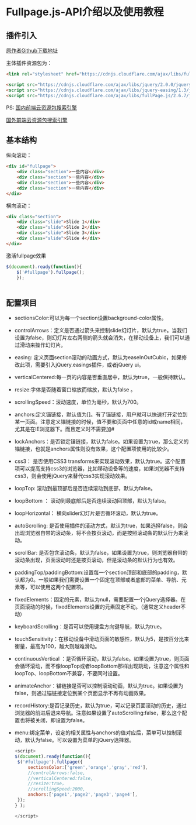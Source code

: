 # Fullpage.js-API介绍以及使用教程

## 插件引入

[原作者Github下载地址](https://github.com/alvarotrigo/fullPage.js)

主体插件资源包为：

```html
<link rel="stylesheet" href="https://cdnjs.cloudflare.com/ajax/libs/fullPage.js/2.6.7/jquery.fullPage.css"/>

<script src="https://cdnjs.cloudflare.com/ajax/libs/jquery/2.0.0/jquery.js"></script>
<script src="https://cdnjs.cloudflare.com/ajax/libs/jquery-easing/1.3/jquery.easing.js"></script>
<script src="https://cdnjs.cloudflare.com/ajax/libs/fullPage.js/2.6.7/jquery.fullPage.js"></script>

```

PS:
[国内前端云资源包搜索引擎](http://www.cdnjs.cn/)

[国外前端云资源包搜索引擎](https://cdnjs.com/)

## 基本结构

纵向滚动：

```html
<div id="fullpage">
	<div class="section">一些内容</div>
	<div class="section">一些内容</div>
	<div class="section">一些内容</div>
	<div class="section">一些内容</div>
</div>
```

横向滚动：

```html
<div class="section">
	<div class="slide">Slide 1</div>
	<div class="slide">Slide 2</div>
	<div class="slide">Slide 3</div>
	<div class="slide">Slide 4</div>	
</div>
```

激活fullpage效果

```javascript
$(document).ready(function(){
   	$('#fullpage').fullpage();
   	});	
   	
```

## 配置项目
- sectionsColor:可以为每一个section设置background-color属性。

- controlArrows：定义是否通过箭头来控制slide幻灯片，默认为true。当我们设置为false，则幻灯片左右两侧的箭头就会消失，在移动设备上，我们可以通过滑动来操作幻灯片。 
- easing:
   定义页面section滚动的动画方式，默认为easeInOutCubic，如果修改此项，需要引入jQuery.easings插件，或者jQuery ui。
   
- verticalCentered:每一页的内容是否垂直居中，默认为true，一般保持默认。

- resize:字体是否随着窗口缩放而缩放，默认为false 。

- scrollingSpeed：滚动速度，单位为毫秒，默认为700。 

- anchors:定义锚链接，默认值为[]。有了锚链接，用户就可以快速打开定位到某一页面。注意定义锚链接的时候，值不要和页面中任意的id或name相同，尤其是在IE浏览器下。而且定义时不需要加#

- lockAnchors：是否锁定锚链接，默认为false。如果设置为true，那么定义的锚链接，也就是anchors属性则没有效果，这个配置项使用的比较少。

- css3：
   是否使用CSS3 transforms来实现滚动效果，默认为true。这个配置项可以提高支持css3的浏览器，比如移动设备等的速度，如果浏览器不支持css3，则会使用jQuery来替代css3实现滚动效果。
    
- loopTop:
   滚动到最顶部后是否连续滚动到底部，默认为false。
   
- loopBottom ：
  滚动到最底部后是否连续滚动回顶部，默认为false。
  
- loopHorizontal：
  横向slider幻灯片是否循环滚动，默认为true。 
  
- autoScrolling:
  是否使用插件的滚动方式，默认为true，如果选择false，则会出现浏览器自带的滚动条，将不会按页滚动，而是按照滚动条的默认行为来滚动。
  
- scrollBar:
  是否包含滚动条，默认为false，如果设置为true，则浏览器自带的滚动条出现，页面滚动时还是按页滚动，但是滚动条的默认行为也有效。
  
- paddingTop/paddingBottom:设置每一个section顶部和底部的padding，默认都为0。一般如果我们需要设置一个固定在顶部或者底部的菜单、导航、元素等，可以使用这两个配置项。 

- fixedElements：固定的元素，默认为null，需要配置一个jQuery选择器。在页面滚动的时候，fixedElements设置的元素固定不动。（通常定义header不动）

- keyboardScrolling：是否可以使用键盘方向键导航，默认为true。

- touchSensitivity：在移动设备中滑动页面的敏感性，默认为5，是按百分比来衡量，最高为100，越大则越难滑动。

- continuousVertical ：是否循环滚动，默认为false。如果设置为true，则页面会循环滚动，而不像loopTop或者loopBottom那样出现跳动，注意这个属性和loopTop、loopBottom不兼容，不要同时设置。

- animateAnchor：锚链接是否可以控制滚动动画，默认为true。如果设置为false，则通过锚链接定位到某个页面显示不再有动画效果。

- recordHistory:是否记录历史，默认为true，可以记录页面滚动的历史，通过浏览器的前进后退来导航。注意如果设置了autoScrolling:false，那么这个配置也将被关闭，即设置为false。

- menu:绑定菜单，设定的相关属性与anchors的值对应后，菜单可以控制滚动，默认为false。可以设置为菜单的jQuery选择器。 



   ```javascript
   <script>
   $(document).ready(function(){
   	$('#fullpage').fullpage({
   		sectionsColor:['green','orange','gray','red'],
   		//controlArrows:false,
   		//verticalCentered:false,
   		//resize:true，
   		//scrollingSpeed:2000,
   		anchors:['page1','page2','page3','page4'],
   	});
   } );
   
   </script>
   
   ```